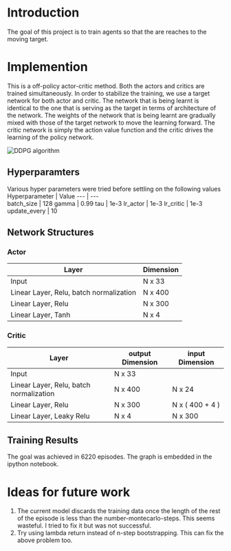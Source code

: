 # Introduction
The goal of this project is to train agents so that the are reaches to the moving target.

[image1]: https://github.com/sunilnandihalli/drnld-p2/blob/master/ddpg_algo.png

# Implemention

This is a off-policy actor-critic method. Both the actors and critics are trained simultaneously. In order to stabilize the training,
we use a target network for both actor and critic. The network that is being learnt is identical to the one that is serving as the target
in terms of architecture of the network. The weights of the network that is being learnt are gradually mixed with those of the target 
network to move the learning forward. The critic network is simply the action value function and the critic drives the learning of the
policy network.

![DDPG algorithm][image1]

## Hyperparamters

Various hyper parameters were tried before settling on the following values
Hyperparameter | Value
--- | ---    
batch_size | 128
gamma | 0.99
tau | 1e-3
lr_actor | 1e-3
lr_critic | 1e-3
update_every | 10

## Network Structures

### Actor

Layer | Dimension
--- | ---
Input | N x 33
Linear Layer, Relu, batch normalization | N x 400
Linear Layer, Relu | N x 300
Linear Layer, Tanh | N x 4

### Critic

Layer | output Dimension | input Dimension
--- | --- | ---
Input | N x 33 | 
Linear Layer, Relu, batch normalization | N x 400 | N x 24
Linear Layer, Relu | N x 300 | N x ( 400 + 4 )
Linear Layer, Leaky Relu | N x 4 | N x 300

## Training Results
The goal was achieved in 6220 episodes. The graph is embedded in the ipython notebook.


# Ideas for future work
1. The current model discards the training data once the length of the rest of the episode is less than the number-montecarlo-steps. This seems wasteful. I tried to fix it but was not successful. 
2. Try using lambda return instead of n-step bootstrapping. This can fix the above problem too.

